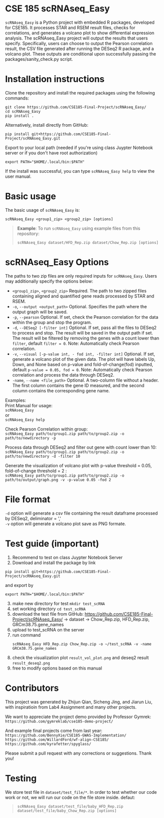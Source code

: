# CSE 185 scRNAseq_Easy
`scRNAseq_Easy` is a Python project with embedded R packages, developed for CSE185. It processes STAR and RSEM result files, checks for correlations, and generates a volcano plot to show differential expression analysis.
The scRNAseq_Easy project will output the results that users specify. Specifically, users can choose to output the Pearson correlation result, the CSV file generated after running the DESeq2 R package, and a volcano plot. These outputs are conditional upon successfully passing the packages/sanity_check.py script.

# Installation instructions

Clone the repository and install the required packages using the following commands:
```
git clone https://github.com/CSE185-Final-Project/scRNAseq_Easy/
cd scRNAseq_Easy
pip install .
```
Alternatively, install directly from GitHub:
```
pip install git+https://github.com/CSE185-Final-Project/scRNAseq_Easy.git
```
Export to your local path (needed if you're using class Juypter Notebook server or if you don't have root authorization)
```
export PATH="$HOME/.local/bin:$PATH"
```

If the install was successful, you can type `scRNAseq_Easy help` to view the user manual.  

# Basic usage
The basic usage of `scRNAseq_Easy` is:
```
scRNAseq_Easy <group1_zip> <group2_zip> [options] 
```
> **Example**: To run `scRNAseq_Easy` using example files from this repository:
>```
>scRNAseq_Easy dataset/HFD_Rep.zip dataset/Chow_Rep.zip [options]
>```

# scRNAseq_Easy Options

The paths to two zip files are only required inputs for `scRNAseq_Easy`. Users may additionally specify the options below:
* `<group1_zip>`, `<group2_zip>`  Required. The path to two zipped files containing aligned and quantified gene reads processed by STAR and RSEM.       
* `-o`, `--output <output_path>`   Optional. Specifies the path where the output graph will be saved.
* `-p`, `--pearson` Optional. If set, check the Pearson correlation for the data within the group and stop the program.
* `-d`, `--DESeq2 [-filter int]` Optional. If set, pass all the files to DESeq2 to process and stop. The result will be saved in the output path if set. The result will be filtered by removing the genes with a count lower than `filter`, default `filter = 0`.  Note: Automatically check Pearson correlation.
* `-v`, `--visual [-p-value int, - fod int, -filter int]`   Optional. If set, generate a volcano  plot of the given data. The plot will have labels Up, Down, and None based on p-value and fold-of-change(fod) inputted, default `p-value = 0.05, fod = 0`. Note: Automatically check Pearson correlation and process the data through DESeq2.
* `-name`, `--name <file_path>` Optional. A two-column file without a header. The first column contains the gene ID measured, and the second column contains the corresponding gene name.

Examples:\
Print Manual for usage:\
  `scRNAseq_Easy`\
or\
  `scRNAseq_Easy help`

Check Pearson Correlation within group:  
  `scRNAseq_Easy path/to/group1.zip path/to/group2.zip -o path/to/newdirectory -p`  
    
Process data through DESeq2 and filter out gene with count lower than 10:  
  `scRNAseq_Easy path/to/group1.zip path/to/group2.zip -o path/to/newdirectory -d -filter 10`  
    
Generate the visualization of volcano plot with p-value threshold = 0.05, fold-of-change threshold = 2 :  
  `scRNAseq_Easy path/to/group1.zip path/to/group2.zip -o path/to/output/graph.png -v -p-value 0.05 -fod 2`

# File format
`-d` option will generate a csv file containing the result dataframe processed by DESeq2, deliminator = ','\
`-v` option will generate a volcano plot save as PNG formate.

# Test guide (important)
1. Recommend to test on class Juypter Notebook Server
2. Download and install the package by link
```
pip install git+https://github.com/CSE185-Final-Project/scRNAseq_Easy.git
```
and export by 
```
export PATH="$HOME/.local/bin:$PATH"
```
3. make new directory for test `mkdir test_scRNA`
4. set working directory `cd test_scRNA`
5. download the test file from GitHub: https://github.com/CSE185-Final-Project/scRNAseq_Easy/
   -> dataset
   -> Chow_Rep.zip, HFD_Rep.zip, GRCm38.75.gene_names
6. upload to test_scRNA on the server
7. run command
   ```
   scRNAseq_Easy HFD_Rep.zip Chow_Rep.zip -o ~/test_scRNA -v -name GRCm38.75.gene_names
   ```
8. check the visualization plot `result_vol_plot.png` and deseq2 result `result_deseq2.png`
9. free to modify options based on this manual 

# Contributors
This project was generated by Zhijun Qian, Sicheng Jing, and Jiarun Liu, with inspiratioin from Lab4 Assignment and many other projects.  
  
We want to appreciate the project demo provided by Professor Gymrek:  
`https://github.com/gymreklab/cse185-demo-project/` 
  
And example final projects come from last year:   
`https://github.com/BennyXie/CSE185-GWAS-Implementation/`  
`https://github.com/WillardFord/wf-align-CSE185/`  
`https://github.com/kyrafetter/spyglass/`

Please submit a pull request with any corrections or suggestions. Thank you!

# Testing
We store test file in `dataset/test_file/*`. In order to test whether our code work or not, we will run our code on the file store inside.
defaut:
>```
>scRNAseq_Easy dataset/test_file/baby_HFD_Rep.zip dataset/test_file/baby_Chow_Rep.zip [options]
>```

